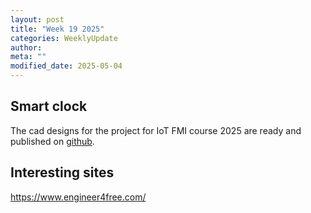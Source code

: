 ```yaml
---
layout: post
title: "Week 19 2025"
categories: WeeklyUpdate
author:
meta: ""
modified_date: 2025-05-04
---
```


## Smart clock
The cad designs for the project for IoT FMI course 2025 are ready and published on [github](https://github.com/eGuardianDev/SmartClock). 

## Interesting sites
https://www.engineer4free.com/
